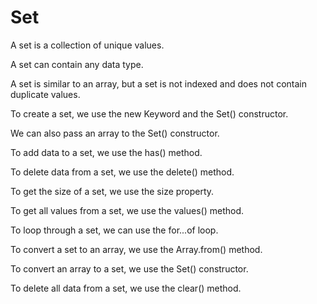 # Set

A set is a collection of unique values.

A set can contain any data type.

A set is similar to an array, but a set is not indexed and does not contain duplicate values.

To create a set, we use the new Keyword and the Set() constructor.

We can also pass an array to the Set() constructor.

To add data to a set, we use the has() method.

To delete data from a set, we use the delete() method.

To get the size of a set, we use the size property.

To get all values from a set, we use the values() method.

To loop through a set, we can use the for...of loop.

To convert a set to an array, we use the Array.from() method.

To convert an array to a set, we use the Set() constructor.

To delete all data from a set, we use the clear() method.

